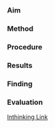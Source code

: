 
### Aim

### Method

### Procedure 

### Results 

### Finding 

### Evaluation 


[Inthinking Link](https://www.student.thinkib.net/psychology/page/37130/lueck-and-wilson-2010)
